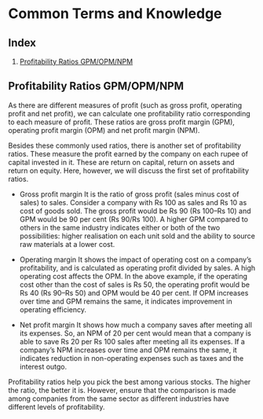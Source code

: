 Common Terms and Knowledge
============================


Index
-----------
1. [Profitability Ratios GPM/OPM/NPM](#gonpm)


<a name="gonpm"></a>
## Profitability Ratios GPM/OPM/NPM

As there are different measures of profit (such as gross profit, operating profit and net profit), we can calculate one profitability ratio corresponding to each measure of profit. These ratios are gross profit margin (GPM), operating profit margin (OPM) and net profit margin (NPM).

Besides these commonly used ratios, there is another set of profitability ratios. These measure the profit earned by the company on each rupee of capital invested in it. These are return on capital, return on assets and return on equity. Here, however, we will discuss the first set of profitability ratios.

* Gross profit margin It is the ratio of gross profit (sales minus cost of sales) to sales. Consider a company with Rs 100 as sales and Rs 10 as cost of goods sold. The gross profit would be Rs 90
(Rs 100–Rs 10) and GPM would be 90 per cent (Rs 90/Rs 100). A higher GPM compared to others in the same industry indicates either or both of the two possibilities: higher realisation on each unit sold and the ability to source raw materials at a lower cost.

* Operating margin It shows the impact of operating cost on a company’s profitability, and is calculated as operating profit divided by sales. A high operating cost affects the OPM. In the above example, if the operating cost other than the cost of sales is Rs 50, the operating profit would be Rs 40 (Rs 90–Rs 50) and OPM would be 40 per cent. If OPM increases over time and GPM remains the same, it indicates improvement in operating efficiency.

* Net profit margin It shows how much a company saves after meeting all its expenses. So, an NPM of 20 per cent would mean that a company is able to save Rs 20 per Rs 100 sales after meeting all its expenses. If a company’s NPM increases over time and OPM remains the same, it indicates reduction in non-operating expenses such as taxes and the interest outgo.

Profitability ratios help you pick the best among various stocks. The higher the ratio, the better it is. However, ensure that the comparison is made among companies from the same sector as different industries have different levels of profitability.
